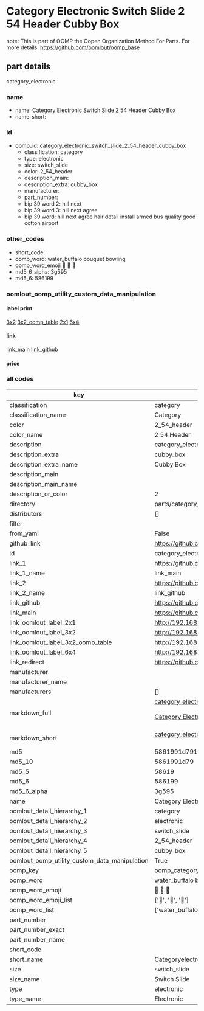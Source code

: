 # Category Electronic Switch Slide 2 54 Header Cubby Box  

note: This is part of OOMP the Oopen Organization Method For Parts. For more details: https://github.com/oomlout/oomp_base

##  part details
  



category_electronic



### name
* name: Category Electronic Switch Slide 2 54 Header Cubby Box
* name_short: 
### id
* oomp_id: category_electronic_switch_slide_2_54_header_cubby_box
  * classification: category
  * type: electronic
  * size: switch_slide
  * color: 2_54_header
  * description_main: 
  * description_extra: cubby_box
  * manufacturer: 
  * part_number: 
  * bip 39 word 2: hill next
  * bip 39 word 3: hill next agree
  * bip 39 word: hill next agree hair detail install armed bus quality good cotton airport

### other_codes
* short_code: 
* oomp_word: water_buffalo bouquet bowling
* oomp_word_emoji :water_buffalo: :bouquet: :bowling:
* md5_6_alpha: 3g595
* md5_6: 586199






### oomlout_oomp_utility_custom_data_manipulation
#### label print
[3x2](http://192.168.1.245:1112/?label=oomp%203g595)
[3x2_oomp_table](http://192.168.1.108:1112/?label=oomp%203g595)
[2x1](http://192.168.1.242:1112/?label=oomp%203g595)
[6x4](http://192.168.1.55:1112/?label=oomp%203g595)    

#### link

[link_main](https://github.com/oomlout/oomlout_oomp_version_1_messy/tree/main/parts/category_electronic_switch_slide_2_54_header_cubby_box) [link_github](https://github.com/oomlout/oomlout_oomp_version_1_messy/tree/main/parts/category_electronic_switch_slide_2_54_header_cubby_box)                             

#### price







### all codes 
| key | value |  
| --- | --- |  
| classification | category |  
| classification_name | Category |  
| color | 2_54_header |  
| color_name | 2 54 Header |  
| description | category_electronic |  
| description_extra | cubby_box |  
| description_extra_name | Cubby Box |  
| description_main |  |  
| description_main_name |  |  
| description_or_color | 2  |  
| directory | parts/category_electronic_switch_slide_2_54_header_cubby_box |  
| distributors | [] |  
| filter |  |  
| from_yaml | False |  
| github_link | https://github.com/oomlout/oomlout_oomp_part_src/tree/main/parts/category_electronic_switch_slide_2_54_header_cubby_box |  
| id | category_electronic_switch_slide_2_54_header_cubby_box |  
| link_1 | https://github.com/oomlout/oomlout_oomp_version_1_messy/tree/main/parts/category_electronic_switch_slide_2_54_header_cubby_box |  
| link_1_name | link_main |  
| link_2 | https://github.com/oomlout/oomlout_oomp_version_1_messy/tree/main/parts/category_electronic_switch_slide_2_54_header_cubby_box |  
| link_2_name | link_github |  
| link_github | https://github.com/oomlout/oomlout_oomp_version_1_messy/tree/main/parts/category_electronic_switch_slide_2_54_header_cubby_box |  
| link_main | https://github.com/oomlout/oomlout_oomp_version_1_messy/tree/main/parts/category_electronic_switch_slide_2_54_header_cubby_box |  
| link_oomlout_label_2x1 | http://192.168.1.242:1112/?label=oomp%203g595 |  
| link_oomlout_label_3x2 | http://192.168.1.245:1112/?label=oomp%203g595 |  
| link_oomlout_label_3x2_oomp_table | http://192.168.1.108:1112/?label=oomp%203g595 |  
| link_oomlout_label_6x4 | http://192.168.1.55:1112/?label=oomp%203g595 |  
| link_redirect | https://github.com/oomlout/oomlout_oomp_version_1_messy/tree/main/parts/category_electronic_switch_slide_2_54_header_cubby_box |  
| manufacturer |  |  
| manufacturer_name |  |  
| manufacturers | [] |  
| markdown_full | [category_electronic_switch_slide_2_54_header_cubby_box](none)<br>[](none)<br>[Category Electronic Switch Slide 2 54 Header Cubby Box](none)<br><br> |  
| markdown_short | [category_electronic_switch_slide_2_54_header_cubby_box](none)<br><br> |  
| md5 | 5861991d791ee179d59e26840a25535d |  
| md5_10 | 5861991d79 |  
| md5_5 | 58619 |  
| md5_6 | 586199 |  
| md5_6_alpha | 3g595 |  
| name | Category Electronic Switch Slide 2 54 Header Cubby Box |  
| oomlout_detail_hierarchy_1 | category |  
| oomlout_detail_hierarchy_2 | electronic |  
| oomlout_detail_hierarchy_3 | switch_slide |  
| oomlout_detail_hierarchy_4 | 2_54_header |  
| oomlout_detail_hierarchy_5 | cubby_box |  
| oomlout_oomp_utility_custom_data_manipulation | True |  
| oomp_key | oomp_category_electronic_switch_slide_2_54_header_cubby_box |  
| oomp_word | water_buffalo bouquet bowling |  
| oomp_word_emoji | :water_buffalo: :bouquet: :bowling: |  
| oomp_word_emoji_list | [':water_buffalo:', ':bouquet:', ':bowling:'] |  
| oomp_word_list | ['water_buffalo', 'bouquet', 'bowling'] |  
| part_number |  |  
| part_number_exact |  |  
| part_number_name |  |  
| short_code |  |  
| short_name | Categoryelectronic |  
| size | switch_slide |  
| size_name | Switch Slide |  
| type | electronic |  
| type_name | Electronic |  
